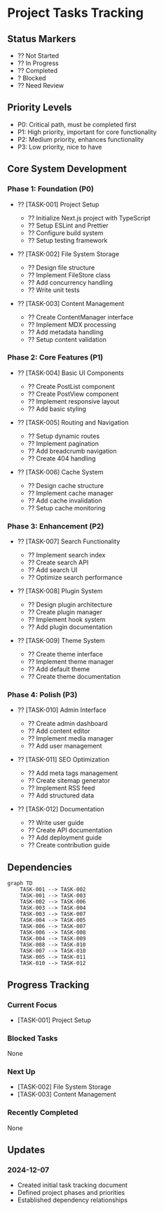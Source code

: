 # Project Tasks Tracking

## Status Markers
- ?? Not Started
- ?? In Progress
- ?? Completed
- ? Blocked
- ?? Need Review

## Priority Levels
- P0: Critical path, must be completed first
- P1: High priority, important for core functionality
- P2: Medium priority, enhances functionality
- P3: Low priority, nice to have

## Core System Development

### Phase 1: Foundation (P0)
- ?? [TASK-001] Project Setup
  - ?? Initialize Next.js project with TypeScript
  - ?? Setup ESLint and Prettier
  - ?? Configure build system
  - ?? Setup testing framework

- ?? [TASK-002] File System Storage
  - ?? Design file structure
  - ?? Implement FileStore class
  - ?? Add concurrency handling
  - ?? Write unit tests

- ?? [TASK-003] Content Management
  - ?? Create ContentManager interface
  - ?? Implement MDX processing
  - ?? Add metadata handling
  - ?? Setup content validation

### Phase 2: Core Features (P1)
- ?? [TASK-004] Basic UI Components
  - ?? Create PostList component
  - ?? Create PostView component
  - ?? Implement responsive layout
  - ?? Add basic styling

- ?? [TASK-005] Routing and Navigation
  - ?? Setup dynamic routes
  - ?? Implement pagination
  - ?? Add breadcrumb navigation
  - ?? Create 404 handling

- ?? [TASK-006] Cache System
  - ?? Design cache structure
  - ?? Implement cache manager
  - ?? Add cache invalidation
  - ?? Setup cache monitoring

### Phase 3: Enhancement (P2)
- ?? [TASK-007] Search Functionality
  - ?? Implement search index
  - ?? Create search API
  - ?? Add search UI
  - ?? Optimize search performance

- ?? [TASK-008] Plugin System
  - ?? Design plugin architecture
  - ?? Create plugin manager
  - ?? Implement hook system
  - ?? Add plugin documentation

- ?? [TASK-009] Theme System
  - ?? Create theme interface
  - ?? Implement theme manager
  - ?? Add default theme
  - ?? Create theme documentation

### Phase 4: Polish (P3)
- ?? [TASK-010] Admin Interface
  - ?? Create admin dashboard
  - ?? Add content editor
  - ?? Implement media manager
  - ?? Add user management

- ?? [TASK-011] SEO Optimization
  - ?? Add meta tags management
  - ?? Create sitemap generator
  - ?? Implement RSS feed
  - ?? Add structured data

- ?? [TASK-012] Documentation
  - ?? Write user guide
  - ?? Create API documentation
  - ?? Add deployment guide
  - ?? Create contribution guide

## Dependencies

```mermaid
graph TD
    TASK-001 --> TASK-002
    TASK-001 --> TASK-003
    TASK-002 --> TASK-006
    TASK-003 --> TASK-004
    TASK-003 --> TASK-007
    TASK-004 --> TASK-005
    TASK-006 --> TASK-007
    TASK-006 --> TASK-008
    TASK-004 --> TASK-009
    TASK-008 --> TASK-010
    TASK-007 --> TASK-010
    TASK-005 --> TASK-011
    TASK-010 --> TASK-012
```

## Progress Tracking

### Current Focus
- [TASK-001] Project Setup

### Blocked Tasks
None

### Next Up
- [TASK-002] File System Storage
- [TASK-003] Content Management

### Recently Completed
None

## Updates

### 2024-12-07
- Created initial task tracking document
- Defined project phases and priorities
- Established dependency relationships
